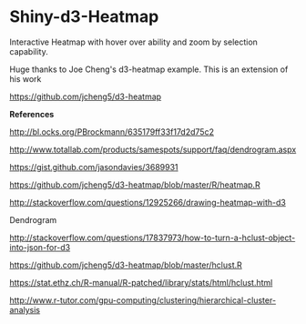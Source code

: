 # Shiny-d3-Heatmap
Interactive Heatmap with hover over ability and zoom by selection capability.  

Huge thanks to Joe Cheng's d3-heatmap example.  This is an extension of his work

https://github.com/jcheng5/d3-heatmap


**References**

http://bl.ocks.org/PBrockmann/635179ff33f17d2d75c2

http://www.totallab.com/products/samespots/support/faq/dendrogram.aspx

https://gist.github.com/jasondavies/3689931

https://github.com/jcheng5/d3-heatmap/blob/master/R/heatmap.R

http://stackoverflow.com/questions/12925266/drawing-heatmap-with-d3

Dendrogram

http://stackoverflow.com/questions/17837973/how-to-turn-a-hclust-object-into-json-for-d3

https://github.com/jcheng5/d3-heatmap/blob/master/hclust.R

https://stat.ethz.ch/R-manual/R-patched/library/stats/html/hclust.html

http://www.r-tutor.com/gpu-computing/clustering/hierarchical-cluster-analysis

